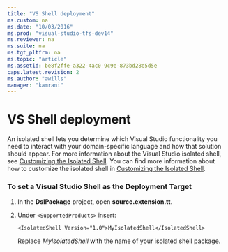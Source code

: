 ```yaml
---
title: "VS Shell deployment"
ms.custom: na
ms.date: "10/03/2016"
ms.prod: "visual-studio-tfs-dev14"
ms.reviewer: na
ms.suite: na
ms.tgt_pltfrm: na
ms.topic: "article"
ms.assetid: be8f2ffe-a322-4ac0-9c9e-873bd28e5d5e
caps.latest.revision: 2
ms.author: "awills"
manager: "kamrani"
---
```

# VS Shell deployment
An isolated shell lets you determine which Visual Studio functionality you need to interact with your domain-specific language and how that solution should appear. For more information about the Visual Studio isolated shell, see [Customizing the Isolated Shell](../extensibility/customizing-the-isolated-shell.md). You can find more information about how to customize the isolated shell in [Customizing the Isolated Shell](assetId:///d75463cd-1155-42e4-8b7a-046ed6becbbf).  
  
### To set a Visual Studio Shell as the Deployment Target  
  
1.  In the **DslPackage** project, open **source.extension.tt**.  
  
2.  Under `<SupportedProducts>` insert:  
  
    ```  
    <IsolatedShell Version="1.0">MyIsolatedShell</IsolatedShell>  
    ```  
  
     Replace *MyIsolatedShell* with the name of your isolated shell package.